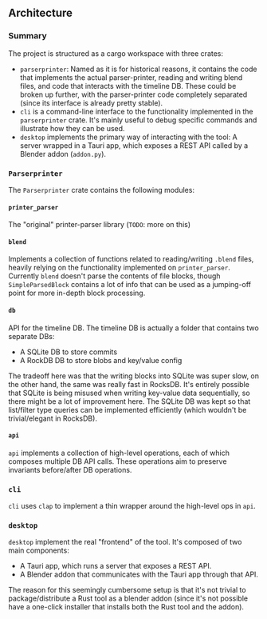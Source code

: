 ## Architecture

### Summary

The project is structured as a cargo workspace with three crates:

- `parserprinter`: Named as it is for historical reasons, it contains the code that implements the actual parser-printer, reading and writing blend files, and code that interacts with the timeline DB. These could be broken up further, with the parser-printer code completely separated (since its interface is already pretty stable).
- `cli` is a command-line interface to the functionality implemented in the `parserprinter` crate. It's mainly useful to debug specific commands and illustrate how they can be used.
- `desktop` implements the primary way of interacting with the tool: A server wrapped in a Tauri app, which exposes a REST API called by a Blender addon (`addon.py`).

### `Parserprinter`

The `Parserprinter` crate contains the following modules:

#### `printer_parser`

The "original" printer-parser library (`TODO`: more on this)

#### `blend`

Implements a collection of functions related to reading/writing `.blend` files, heavily relying on the functionality implemented on `printer_parser`. Currently `blend` doesn't parse the contents of file blocks, though `SimpleParsedBlock` contains a lot of info that can be used as a jumping-off point for more in-depth block processing.

#### `db`

API for the timeline DB. The timeline DB is actually a folder that contains two separate DBs:

- A SQLite DB to store commits
- A RockDB DB to store blobs and key/value config

The tradeoff here was that the writing blocks into SQLite was super slow, on the other hand, the same was really fast in RocksDB. It's entirely possible that SQLite is being misused when writing key-value data sequentially, so there might be a lot of improvement here. The SQLite DB was kept so that list/filter type queries can be implemented efficiently (which wouldn't be trivial/elegant in RocksDB).

#### `api`

`api` implements a collection of high-level operations, each of which composes multiple DB API calls.
These operations aim to preserve invariants before/after DB operations.

### `cli`

`cli` uses `clap` to implement a thin wrapper around the high-level ops in `api`.

### `desktop`

`desktop` implement the real "frontend" of the tool. It's composed of two main components:

- A Tauri app, which runs a server that exposes a REST API.
- A Blender addon that communicates with the Tauri app through that API.

The reason for this seemingly cumbersome setup is that it's not trivial to package/distribute a Rust tool as a blender addon (since it's not possible have a one-click installer that installs both the Rust tool and the addon).

